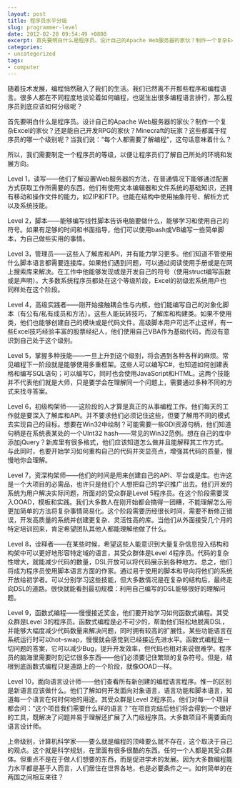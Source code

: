 ```yaml
---
layout: post
title: 程序员水平分级
slug: programmer-level
date: 2012-02-20 09:54:49 +0800
excerpt: 首先要明白什么是程序员。设计自己的Apache Web服务器的家伙？制作一个复杂Excel的家伙？还是能自己开发RPG的家伙？Minecraft的玩家？这些都属于程序员的哪一个级别呢？当我们说：每个人都需要了解编程，这句话意味着什么？
categories:
- uncategorized
tags:
- computer
---
```


随着技术发展，编程悄然融入了我们的生活。我们已然离不开那些程序和编程语言。很多人都在不同程度地谈论着如何编程，也诞生出很多编程语言排行，那么程序员到底应该如何分级呢？

首先要明白什么是程序员。设计自己的Apache Web服务器的家伙？制作一个复杂Excel的家伙？还是能自己开发RPG的家伙？Minecraft的玩家？这些都属于程序员的哪一个级别呢？当我们说：“每个人都需要了解编程”，这句话意味着什么？

所以，我们需要制定一个程序员的等级，以便让程序员们了解自己所处的环境和发展方向。

Level 1，读写——他们了解设置Web服务器的方法，在普通情况下能够通过配置方式获取工作所需要的东西。他们有使用文本编辑器和文件系统的基础知识，还拥有移动和操作文件的能力，如ZIP和FTP。也能在结构中使用抽象符号、解析方式以及系统技能。

Level 2，脚本——能够编写线性脚本告诉电脑要做什么，能够学习和使用自己的符号。如果有足够的时间和书面指导，他们可以使用bash或VB编写一些简单脚本，为自己做些实用的事情。

Level 3，管理员——这些人了解库和API，并有能力学习更多。他们知道不管使用什么脚本语言都需要连接库。如果他们遇到问题，可以通过阅读使用手册或是在网上搜索库来解决。在工作中他能够发现或是开发自己的符号（使用struct编写函数或是声明）。大多数系统程序员都处在这个等级阶段，Excel的初级宏系统用户也同样处在这个阶段。


Level 4，高级实践者——刚开始接触耦合性与内核，他们能编写自己的对象化脚本（有公有/私有成员和方法）。这些人能玩转技巧，了解库和构建类。如果不使用类，他们也能够创建自己的模块或是代码文件。高级脚本用户可远不止这样，有一些Excel技巧经验丰富的股票经纪人，他们使用自己VBA作为基础代码，而没有意识到自己处于这个级别。

Level 5，掌握多种技能——一旦上升到这个级别，将会遇到各种各样的麻烦。常见编程下一阶段就是能够使用多重框架。这些人可以编写C#，也知道如何创建表格和编写SQL语句；可以编写C，同时也会使用JavaScript和HTML。这两个技能并不代表他们就是大师，只是要学会在理解同一个问题上，需要通过多种不同的方式来找寻答案。

Level 6，初级构架师——这阶段的人才算是真正的从事编程工作。他们每天的工作就是要深入了解库和API。并不要求他们必须记住这些，但要了解用不同的模式去实现自己的目标。想要在Win32中绘制？可能需要一些GDI资源句柄，他们知道句柄是在系统表某处的一个UInt32 hash——常见的Win32范例。想在自己的库中添加jQuery？新库里有很多格式，他们应该知道怎么做并且能解释其工作方式。与此同时，也要开始学习如何重构自己的代码并突显亮点，增强其代码的质量，慢慢地你会理解。

Level 7，资深构架师——他们的时间是用来创建自己的API、平台或是库。也许这是一个大项目的必需品，也许只是他们个人想把自己的学识推广出去。他们开发的系统为用户解决实际问题，所面对的受众群是Level 5程序员。在这个阶段需要深入OOAD，模板和实践。我们大多数人在刚开始都会搞得一团糟，不能理解怎么用更加简单的方法将复杂事情简易化。这个阶段需要历经很长时间，需要不断修正错误，开发高质量的系统并创建更复杂、灵活性高的库。当他们从外面接受几个月的特定培训回来，肯定希望团队其他人都能理解他做了什么。

Level 8，诠释者——在某些时候，希望这些人能意识到大量复杂信息投入结构和构架中可以更好地形容特定域的语言，其受众群体是Level 4程序员。代码的复杂性增大，就能减少代码的数量，DSL开放可以将代码展示到各种地方。总之，他们将成为程序员使用脚本语言方面的作家。通过易于使用的脚本和导向将他们的系统开放给初学者。可以分别学习这些技能，但大多数情况是在复杂的结构后，最终走向DSL的道路。很快就能看到最初规模：利用自己编写的DSL能够很好的理解问题。

Level 9，函数式编程——慢慢接近奖金，他们要开始学习如何函数式编程。其受众群是Level 3的程序员。函数式编程是必不可少的，帮助他们轻松地脱离DSL，并能够大幅度减少代码数量来解决问题，同时拥有较高的扩展性。某些功能语言在系统运行时可以hot–swap，慢慢就会感觉到已经接近先进水平。函数式编程是一切问题的答案，它可以减少Bug，提升开发效率，但代码也相对来说很难学。程序员的脑海里需要时刻记忆很多东西——他们必须要记住繁琐的复杂符号。但是，结根到底函数式编程只是道路上的一个阶段，就像OOAD一样。

Level 10，面向语言设计师——他们查看所有新创建的编程语言程序。惟一的区别是新语言应该做什么。他们了解如何开发面向对象语言，语言功能和脚本语言，知道每一个语言在何时何地的用途。其受众群是Level 2程序员。他们对每一个项目都会问：“这个项目我们需要什么样的语言？”在项目完结后他们将会得到一个很好的工具，既解决了问题并易于理解还扩展了入门级程序员。大多数项目不需要面向语言设计师。

上帝级别，计算机科学家——要么就是编程的顶峰要么就不存在，这个取决于自己的观点。这个就是科学规划，在里面有很多很酷的东西。任何一个人都是其受众群体。但重点不是在于做人们想要的东西，而是促进学术的发展。因为大多数编程能力水平都是基于人而言，人们居住在世界各地，也是必要条件之一。如何简单的在两国之间相互来往？
